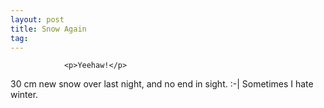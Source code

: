 ```yaml
---
layout: post
title: Snow Again
tag: 
---
```



                <p>Yeehaw!</p>
<p>30 cm new snow over last night, and no end in sight. :-| Sometimes I hate winter.</p>
            
